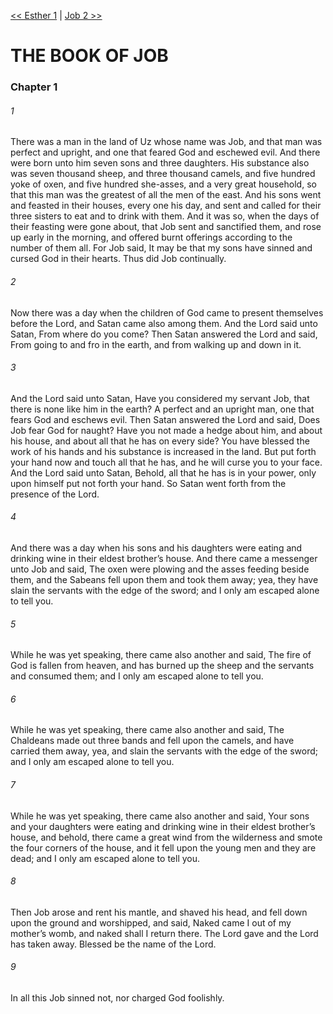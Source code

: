 [<< Esther 1](Esther%201)  |  [Job 2 >>](Job%202)

# THE BOOK OF JOB
### Chapter 1
###### 1
There was a man in the land of Uz whose name was Job, and that man was perfect and upright, and one that feared God and eschewed evil. And there were born unto him seven sons and three daughters. His substance also was seven thousand sheep, and three thousand camels, and five hundred yoke of oxen, and five hundred she-asses, and a very great household, so that this man was the greatest of all the men of the east. And his sons went and feasted in their houses, every one his day, and sent and called for their three sisters to eat and to drink with them. And it was so, when the days of their feasting were gone about, that Job sent and sanctified them, and rose up early in the morning, and offered burnt offerings according to the number of them all. For Job said, It may be that my sons have sinned and cursed God in their hearts. Thus did Job continually.

###### 2
Now there was a day when the children of God came to present themselves before the Lord, and Satan came also among them. And the Lord said unto Satan, From where do you come? Then Satan answered the Lord and said, From going to and fro in the earth, and from walking up and down in it.

###### 3
And the Lord said unto Satan, Have you considered my servant Job, that there is none like him in the earth? A perfect and an upright man, one that fears God and eschews evil. Then Satan answered the Lord and said, Does Job fear God for naught? Have you not made a hedge about him, and about his house, and about all that he has on every side? You have blessed the work of his hands and his substance is increased in the land. But put forth your hand now and touch all that he has, and he will curse you to your face. And the Lord said unto Satan, Behold, all that he has is in your power, only upon himself put not forth your hand. So Satan went forth from the presence of the Lord.

###### 4
And there was a day when his sons and his daughters were eating and drinking wine in their eldest brother’s house. And there came a messenger unto Job and said, The oxen were plowing and the asses feeding beside them, and the Sabeans fell upon them and took them away; yea, they have slain the servants with the edge of the sword; and I only am escaped alone to tell you.

###### 5
While he was yet speaking, there came also another and said, The fire of God is fallen from heaven, and has burned up the sheep and the servants and consumed them; and I only am escaped alone to tell you.

###### 6
While he was yet speaking, there came also another and said, The Chaldeans made out three bands and fell upon the camels, and have carried them away, yea, and slain the servants with the edge of the sword; and I only am escaped alone to tell you.

###### 7
While he was yet speaking, there came also another and said, Your sons and your daughters were eating and drinking wine in their eldest brother’s house, and behold, there came a great wind from the wilderness and smote the four corners of the house, and it fell upon the young men and they are dead; and I only am escaped alone to tell you.

###### 8
Then Job arose and rent his mantle, and shaved his head, and fell down upon the ground and worshipped, and said, Naked came I out of my mother’s womb, and naked shall I return there. The Lord gave and the Lord has taken away. Blessed be the name of the Lord.

###### 9
In all this Job sinned not, nor charged God foolishly.